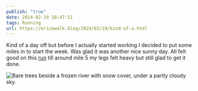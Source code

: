 ```yaml
---
publish: "true"
date: 2024-02-19 18:47:11
tags: Running
url: https://ericmwalk.blog/2024/02/19/kind-of-a.html
---
```


Kind of a day off but before I actually started working I decided to put some miles in to start the week. Was glad it was another nice sunny day. All felt good on this [run](https://strava.com/activities/10796171259) till around mile 5 my legs felt heavy but still glad to get it done.

![Bare trees beside a frozen river with snow cover, under a partly cloudy sky.](https://ericmwalk.blog/uploads/2024/img-7957.jpeg)